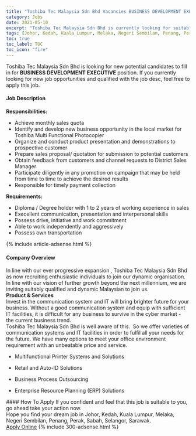 ```yaml
---
title: "Toshiba Tec Malaysia Sdn Bhd Vacancies BUSINESS DEVELOPMENT EXECUTIVE" 
category: Jobs 
date: 2021-05-10 
excerpt: "Toshiba Tec Malaysia Sdn Bhd is currently looking for suitable person to fill in the BUSINESS DEVELOPMENT EXECUTIVE which based in Johor, Kedah, Kuala Lumpur, Melaka, Negeri Sembilan, Penang, Perak, Sabah, Selangor, Sarawak" 
tags: [Johor, Kedah, Kuala Lumpur, Melaka, Negeri Sembilan, Penang, Perak, Sabah, Selangor, Sarawak] 
toc: true 
toc_label: TOC 
toc_icon: "fire" 
--- 
```


<p>Toshiba Tec Malaysia Sdn Bhd is looking for new potential candidates to fill in for <b>BUSINESS DEVELOPMENT EXECUTIVE</b> position. If you currently looking for new job opportunities and qualified with the job desc, feel free to apply this job.
</p><div><div><h4>Job Description</h4></div><div><div><span><div><div><strong>Responsibilities:</strong></div><ul><li>Achieve monthly sales quota</li><li>Identify and develop new business opportunity in the local market for Toshiba&#160;Multi Functional Photocopier</li><li>Organize and conduct product presentation and&#160;demonstrations to prospective customer</li><li>Prepare sales proposal/ quotation for submission to potential customers</li><li>Obtain feedback from customers and channel requests to District Sales Manager</li><li>Participate diligently in any promotion on campaign that may be held from time to time to achieve the desired results</li><li>Responsible for timely payment collection</li></ul><div><strong><strong>Requirements:</strong></strong></div><ul><li>Diploma / Degree holder with 1&#160;to 2 years of working experience in sales</li><li>Execellent communication, presentation and interpersonal skills</li><li>Possess drive, initiative and work commitment</li><li>Able to work independently and aggressively</li><li>Possess own transportation&#160;&#160;&#160;</li></ul></div></span></div></div></div> 
{% include article-adsense.html %} 
<div><div><h4>Company Overview</h4></div><div><div><span><div><div>
	In line with our ever progressive expansion , Toshiba Tec Malaysia Sdn Bhd&#160; as now recruiting enthusiastic individuals to join our dynamic organisation. In line with our vision of further growth beyond the next millennium, we are inviting suitably qualified and dynamic Malaysian to join us.&#160;</div>
<div>
<strong>Product &amp; Services&#160;</strong></div>
<div>
	Invest in the communication system and IT will bring brighter future for your business. Without a good communication system and equip with sufficient IT facilities, it is difficult for any business to survive in the cyber market - the current business trend.</div>
<div>
	Toshiba Tec Malaysia Sdn Bhd is well aware of this. &#160;So we offer varieties of communication systems and IT facilities in order to fulfil all your needs for the future. We have many options to meet your office environment requirement with an unbeatable price and service.</div>
<div>
<ul>
<li>
<div>
<div>
<div>
<div>
<div>
<div>
<div>
<div>
<div>
<div>
													Multifunctional Printer Systems and Solutions</div>
</div>
</div>
</div>
</div>
</div>
</div>
</div>
</div>
</div>
</li>
</ul>
</div>
<div>
<ul>
<li>
<div>
<div>
<div>
<div>
<div>
<div>
<div>
<div>
<div>
<div>
													Retail and Auto-ID Solutions&#160;</div>
</div>
</div>
</div>
</div>
</div>
</div>
</div>
</div>
</div>
</li>
</ul>
</div>
<div>
<ul>
<li>
<div>
<div>
<div>
<div>
<div>
<div>
<div>
<div>
<div>
<div>
													Business Process Outsourcing</div>
</div>
</div>
</div>
</div>
</div>
</div>
</div>
</div>
</div>
</li>
</ul>
</div>
<div>
<ul>
<li>
<div>
<div>
<div>
<div>
<div>
<div>
<div>
<div>
<div>
<div>
													Enterprise Resource Planning (ERP) Solutions</div>
</div>
</div>
</div>
</div>
</div>
</div>
</div>
</div>
</div>
</li>
</ul>
</div></div></span></div></div></div> 
#### How To Apply 
If you confident and feel that this job is suitable to you, go ahead take your action now. <br/> 
Hope you find your dream job in Johor, Kedah, Kuala Lumpur, Melaka, Negeri Sembilan, Penang, Perak, Sabah, Selangor, Sarawak. <br/> 
<a href="https://www.jobstreet.com.my/en/job/business-development-executive-4561590?jobId=jobstreet-my-job-4561590&" class="btn btn--info" target="_blank" rel="nofollow noopenner">Apply Online</a> 
{% include 300-adsense.html %} 